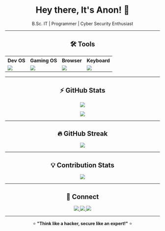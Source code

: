 <h1 align="center">Hey there, It's Anon! 👋</h1>
<p align="center">B.Sc. IT | Programmer | Cyber Security Enthusiast</p>

---

<h2 align="center">🛠 Tools</h2>

<div align="center">

<table>
  <tr>
    <th>Dev OS</th>
    <th>Gaming OS</th>
    <th>Browser</th>
    <th>Keyboard</th>
  </tr>
  <tr>
    <td><img src="https://img.shields.io/badge/Parrot%20OS-0F9D58?style=for-the-badge&logo=linux&logoColor=white"></td>
    <td><img src="https://img.shields.io/badge/Windows%2010-0078D6?style=for-the-badge&logo=windows&logoColor=white"></td>
    <td><img src="https://img.shields.io/badge/Brave-FF5722?style=for-the-badge&logo=brave&logoColor=white"></td>
    <td><img src="https://img.shields.io/badge/Redgear_Fizz_K617-1E90FF?style=for-the-badge"></td>
  </tr>
</table>

</div>

---

<h2 align="center">⚡ GitHub Stats</h2>

<p align="center">
  <img src="https://github-readme-stats.vercel.app/api?username=anonx31&show_icons=true&theme=great-gatsby" />
</p>

<p align="center">
  <img src="https://github-readme-stats.vercel.app/api/top-langs/?username=anonx31&layout=compact&theme=great-gatsby" />
</p>

---

<h2 align="center">🔥 GitHub Streak</h2>

<p align="center">
  <img src="https://github-readme-streak-stats.herokuapp.com/?user=anonx31&theme=great-gatsby" />
</p>

---

<h2 align="center">💡 Contribution Stats</h2>

<p align="center">
  <img src="https://github-readme-streak-stats.herokuapp.com/?user=Bobby-Dsouza&theme=great-gatsby&hide_border=true&stroke=FFFFFF&ring=FFA500&fire=FF4500&currStreakLabel=FFD700" />
</p>

---

<h2 align="center">📡 Connect</h2>

<p align="center">
  <a href="https://www.linkedin.com/in/bobby-dsouza-63a5b633b">
    <img src="https://img.shields.io/badge/LinkedIn-blue?style=for-the-badge&logo=linkedin" />
  </a>
  <a href="https://instagram.com/anon_x_31">
    <img src="https://img.shields.io/badge/Instagram-%23E4405F.svg?style=for-the-badge&logo=Instagram&logoColor=white" />
  </a>
  <a href="mailto:bobbydsouza3102@gmail.com">
    <img src="https://img.shields.io/badge/Email-red?style=for-the-badge&logo=gmail&logoColor=white" />
  </a>
</p>

---

<p align="center">
  ⭐️ <strong>"Think like a hacker, secure like an expert!"</strong> ⭐️
</p>
